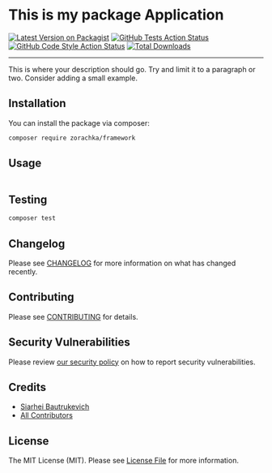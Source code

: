 # This is my package Application

[![Latest Version on Packagist](https://img.shields.io/packagist/v/zorachka/framework.svg?style=flat-square)](https://packagist.org/packages/zorachka/framework)
[![GitHub Tests Action Status](https://img.shields.io/github/workflow/status/zorachka/framework/run-tests?label=tests)](https://github.com/zorachka/framework/actions?query=workflow%3ATests+branch%3Amaster)
[![GitHub Code Style Action Status](https://img.shields.io/github/workflow/status/zorachka/framework/Check%20&%20fix%20styling?label=code%20style)](https://github.com/zorachka/framework/actions?query=workflow%3A"Check+%26+fix+styling"+branch%3Amaster)
[![Total Downloads](https://img.shields.io/packagist/dt/zorachka/framework.svg?style=flat-square)](https://packagist.org/packages/zorachka/framework)

---

This is where your description should go. Try and limit it to a paragraph or two. Consider adding a small example.

## Installation

You can install the package via composer:

```bash
composer require zorachka/framework
```

## Usage

```php
```

## Testing

```bash
composer test
```

## Changelog

Please see [CHANGELOG](CHANGELOG.md) for more information on what has changed recently.

## Contributing

Please see [CONTRIBUTING](.github/CONTRIBUTING.md) for details.

## Security Vulnerabilities

Please review [our security policy](../../security/policy) on how to report security vulnerabilities.

## Credits

- [Siarhei Bautrukevich](https://github.com/bautrukevich)
- [All Contributors](../../contributors)

## License

The MIT License (MIT). Please see [License File](LICENSE.md) for more information.
